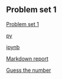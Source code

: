 ## Problem set 1

[Problem set 1](https://colab.research.google.com/drive/1b88Uds_BOMD7PwfjXOZqFgboflh6Berl#scrollTo=6eVpNWpUBgiz)

[py](dm_problem_set_1.py)

[ipynb](DM_Problem_set_1.ipynb)

[Markdown report](report.md)

[Guess the number]()
